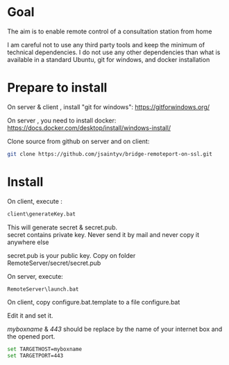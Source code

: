 # Goal 
The aim is to enable remote control of a consultation station from home

I am careful not to use any third party tools and keep the minimum of technical dependencies. I do not use any other dependencies than what is available in a standard Ubuntu, git for windows, and docker installation

# Prepare to install
On server & client , install "git for windows": https://gitforwindows.org/

On server , you need to install docker: https://docs.docker.com/desktop/install/windows-install/

Clone source from github on server and on client:
```bash
git clone https://github.com/jsaintyv/bridge-remoteport-on-ssl.git
```

# Install
On client, execute : 
```bash
client\generateKey.bat
```

This will generate secret & secret.pub.  
secret contains private key. Never send it by mail and never copy it anywhere else

secret.pub is your public key. Copy on folder RemoteServer/secret/secret.pub

On server, execute: 
```bash
RemoteServer\launch.bat
```

On client, copy configure.bat.template to a file configure.bat

Edit it and set it.

_myboxname_ & _443_ should be replace by the name of your internet box and the opened port.

```bash
set TARGETHOST=myboxname
set TARGETPORT=443
```




